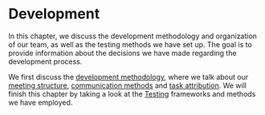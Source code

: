 # Development

In this chapter, we discuss the development methodology and   organization of our team, as well as the testing methods we have set up. The goal is to provide information about the decisions we have made regarding the development process.

We first discuss the [development methodology](./methodology.md), where we talk about our [meeting structure](./methodology.md#meetings), [communication methods](./methodology.md#communication) and [task attribution](./methodology.md#task-attribution). We will finish this chapter by taking a look at the [Testing](./testing.md) frameworks and methods we have employed.

